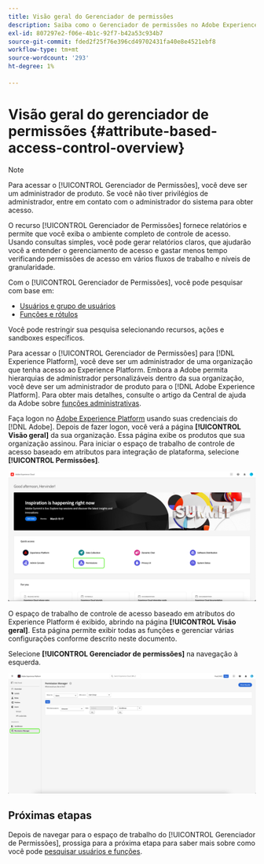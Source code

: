 ```yaml
---
title: Visão geral do Gerenciador de permissões
description: Saiba como o Gerenciador de permissões no Adobe Experience Platform pode ajudar você a gerar relatórios em vários fluxos de trabalho.
exl-id: 807297e2-f06e-4b1c-92f7-b42a53c934b7
source-git-commit: fded2f25f76e396cd49702431fa40e8e4521ebf8
workflow-type: tm+mt
source-wordcount: '293'
ht-degree: 1%

---
```


# Visão geral do gerenciador de permissões {#attribute-based-access-control-overview}

>[!NOTE]
>
>Para acessar o [!UICONTROL Gerenciador de Permissões], você deve ser um administrador de produto. Se você não tiver privilégios de administrador, entre em contato com o administrador do sistema para obter acesso.

O recurso [!UICONTROL Gerenciador de Permissões] fornece relatórios e permite que você exiba o ambiente completo de controle de acesso. Usando consultas simples, você pode gerar relatórios claros, que ajudarão você a entender o gerenciamento de acesso e gastar menos tempo verificando permissões de acesso em vários fluxos de trabalho e níveis de granularidade.

Com o [!UICONTROL Gerenciador de Permissões], você pode pesquisar com base em:

* [Usuários e grupo de usuários](./permissions.md)
* [Funções e rótulos](./permissions.md)

Você pode restringir sua pesquisa selecionando recursos, ações e sandboxes específicos.

Para acessar o [!UICONTROL Gerenciador de Permissões] para [!DNL Experience Platform], você deve ser um administrador de uma organização que tenha acesso ao Experience Platform. Embora a Adobe permita hierarquias de administrador personalizáveis dentro da sua organização, você deve ser um administrador de produto para o [!DNL Adobe Experience Platform]. Para obter mais detalhes, consulte o artigo da Central de ajuda da Adobe sobre [funções administrativas](https://helpx.adobe.com/br/enterprise/using/admin-roles.html).

Faça logon no [Adobe Experience Platform](https://experience.adobe.com/) usando suas credenciais do [!DNL Adobe].  Depois de fazer logon, você verá a página **[!UICONTROL Visão geral]** da sua organização. Essa página exibe os produtos que sua organização assinou. Para iniciar o espaço de trabalho de controle de acesso baseado em atributos para integração de plataforma, selecione **[!UICONTROL Permissões]**.

![Permissões de destaque da visão geral do Adobe Experience Platform.](../../images/flac-ui/flac-select-product.png)

O espaço de trabalho de controle de acesso baseado em atributos do Experience Platform é exibido, abrindo na página **[!UICONTROL Visão geral]**. Esta página permite exibir todas as funções e gerenciar várias configurações conforme descrito neste documento.

Selecione **[!UICONTROL Gerenciador de permissões]** na navegação à esquerda.

![A tela de pesquisa do Gerenciador de Permissões mostrando os filtros disponíveis.](../../images/permission-manager/permission-manager.png)

## Próximas etapas

Depois de navegar para o espaço de trabalho do [!UICONTROL Gerenciador de Permissões], prossiga para a próxima etapa para saber mais sobre como você pode [pesquisar usuários e funções](./permissions.md).
